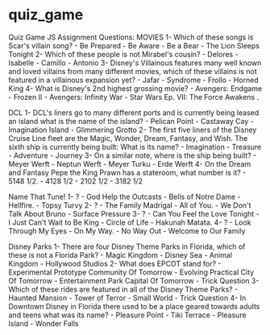# quiz_game
Quiz Game JS Assignment
    Questions:
MOVIES
    1- Which of these songs is Scar's villain song?
        - Be Prepared
        - Be Aware
        - Be a Bear
        - The Lion Sleeps Tonight
    2- Which of these people is not Mirabel's cousin?
        - Delores
        - Isabelle
        - Camillo
        - Antonio
    3- Disney's Villainous features many well known and loved villains from many different movies, which of these villains is not featured in a villainous expansion yet?
        - Jafar
        - Syndrome
        - Frollo
        - Horned King
    4- What is Disney's 2nd highest grossing movie?
        - Avengers: Endgame
        - Frozen II
        - Avengers: Infinity War
        - Star Wars Ep. VII: The Force Awakens .

DCL
    1- DCL's liners go to many different ports and is currently being leased an island what is the name of the island?
        - Pelican Point
        - Castaway Cay
        - Imagination Island
        - Glimmering Grotto
    2- The first five liners of the Disney Cruise Line fleet are the Magic, Wonder, Dream, Fantasy, and Wish. The sixth ship is currently being built: What is its name?
        - Imagination
        - Treasure
        - Adventure
        - Journey
    3- On a similar note, where is the ship being built?
        - Meyer Werft
        - Neptun Werft
        - Meyer Turku
        - Erde Werft
    4- On the Dream and Fantasy Pepe the King Prawn has a stateroom, what number is it?
        - 5148 1/2.
        - 4128 1/2
        - 2102 1/2
        - 3182 1/2

Name That Tune!
    1- ?
        - God Help the Outcasts
        - Bells of Notre Dame
        - Hellfire.
        - Topsy Turvy
    2- ?
        - The Family Madrigal
        - All of You.
        - We Don't Talk About Bruno
        - Surface Pressure
    3- ?
        - Can You Feel the Love Tonight
        - I Just Can't Wait to Be King
        - Circle of Life
        - Hakunah Matata.
    4- ?
        - Look Through My Eyes
        - On My Way.
        - No Way Out
        - Welcome to Our Family

Disney Parks
    1- There are four Disney Theme Parks in Florida, which of these is not a Florida Park?
        - Magic Kingdom
        - Disney Sea
        - Animal Kingdom
        - Hollywood Studios
    2- What does EPCOT stand for?
        - Experimental Prototype Community Of Tomorrow
        - Evolving Practical City Of Tomorrow
        - Entertainment Park Capital Of Tomorrow
        - Trick Question
    3- Which of these rides are featured in all of the Disney Theme Parks?
        - Haunted Mansion
        - Tower of Terror
        - Small World
        - Trick Question
    4- In Downtown Disney in Florida there used to be a place geared towards adults and teens what was its name?
        - Pleasure Point
        - Tiki Terrace
        - Pleasure Island
        - Wonder Falls